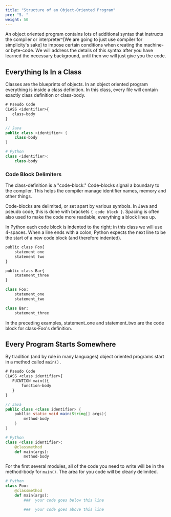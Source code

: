 ```yaml
---
title: "Structure of an Object-Oriented Program"
pre: "5. "
weight: 50
---
```


An object oriented program contains lots of additional syntax that instructs the compiler or interpreter^[We are going to just use compiler for simplicity's sake] to impose certain conditions when creating the machine- or byte-code.  We will address the details of this syntax after you have learned the necessary background, until then we will just give you the code.

## Everything Is In a Class

Classes are the blueprints of objects.  In an object oriented program everything is inside a class definition.  In this class, every file will contain exactly class definition or class-body.

```tex
# Pseudo Code
CLASS <identifier>{
   class-body
}
```


```java
// Java
public class <identifier> {
    class-body
}
```


```python
# Python
class <identifier>:
    class-body
```

### Code Block Delimiters

The class-definition is a "code-block." Code-blocks signal a boundary to the compiler.  This helps the compiler manage identifier names, memory and other things.

Code-blocks are delimited, or set apart by various symbols.  In Java and pseudo code, this is done with brackets `{ code block }`.  Spacing is often also used to make the code more readable, everything a block lines up.

In Python each code block is indented to the right; in this class we will use 4-spaces.  When a line ends with a colon, Python expects the next line to be the start of a new code block (and therefore indented).

```tex
public class Foo{
    statement one
    statement two
}

public class Bar{
    statement_three
}
```

```python
class Foo:
    statement_one
    statement_two

class Bar:
    statement_three
```

In the preceding examples, statement_one and statement_two are the code block for class-Foo's definition.

## Every Program Starts Somewhere

By tradition (and by rule in many languages)  object oriented programs start in a method called `main().`

```tex
# Pseudo Code
CLASS <class identifier>{
   FUCNTION main(){
       function-body
   }
}
```
```java
// Java
public class <class identifier> {
    publlic static void main(String[] args){
        method-body
    }
}
```
```python
# Python
class <class identifier>:
    @classmethod
    def main(args):
        method-body
```

For the first several modules, all of the code you need to write will be in the method-body for `main()`.  The area for you code will be clearly delimited.

```python
# Python
class Foo:
    @classmethod
    def main(args):
        ###  your code goes below this line

        ###  your code goes above this line
```
